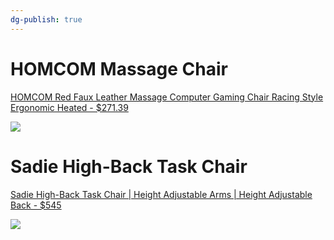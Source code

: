 ```yaml
---
dg-publish: true
---
```


# HOMCOM Massage Chair

[HOMCOM Red Faux Leather Massage Computer Gaming Chair Racing Style Ergonomic Heated - $271.39](https://images.thdstatic.com/productImages/f70bd547-ff89-4195-8476-d2d47c0d1232/svn/red-homcom-gaming-chairs-921-057rd-64_600.jpg)

![](https://images.thdstatic.com/productImages/f70bd547-ff89-4195-8476-d2d47c0d1232/svn/red-homcom-gaming-chairs-921-057rd-64_600.jpg)

# Sadie High-Back Task Chair

[Sadie High-Back Task Chair | Height Adjustable Arms | Height Adjustable Back - $545](https://www.hon.com/chairs/sadie-chairs/hvst121)

![](https://res.cloudinary.com/hni-corporation/image/upload/b_white,c_pad,dpr_1.0,f_auto,h_675,q_auto,w_1200/c_pad,h_675,w_1200/v1/HON/Chairs/Sadie%20Chairs/basyx-HighBackTask-HVST121-045-001?pgw=1)